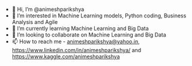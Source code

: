 - 👋 Hi, I’m @animeshparikshya
- 👀 I’m interested in Machine Learning models, Python coding, Business Analysis and Agile
- 🌱 I’m currently learning Machine Learning and Big Data
- 💞️ I’m looking to collaborate on Machine Learning and Big Data
- 📫 How to reach me - animeshparikshya@yahoo.in, https://www.linkedin.com/in/animeshparikshya/ and https://www.kaggle.com/animeshparikshya

<!---
animeshparikshya/animeshparikshya is a ✨ special ✨ repository because its `README.md` (this file) appears on your GitHub profile.
You can click the Preview link to take a look at your changes.
--->
